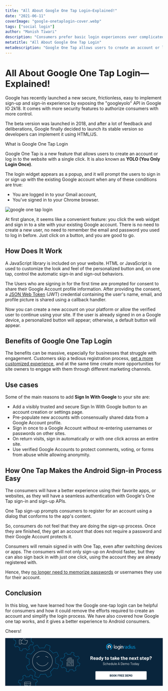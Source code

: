 ```yaml
---
title: "All About Google One Tap Login—Explained!"
date: "2021-06-11"
coverImage: "google-onetaplogin-cover.webp"
tags: ["social login"]
author: "Manish Tiwari"
description: "Consumers prefer basic login experiences over complicated signup procedures. The Google One-Tap Login feature, available on Android phones, allows users to quickly sign up for apps or web services with their Google credentials without creating an account."
metatitle: "All About Google One Tap Login"
metadescription: "Google One Tap allows users to create an account or log in to the website with a single click. Here’s everything you need to know about Google One Tap Login. "
---
```


# All About Google One Tap Login—Explained!

Google has recently launched a new secure, frictionless, easy to implement sign-up and sign-in experience by exposing the "googleyolo" API in Google IO 2k18. It comes with more security features to authorize consumers with more control. 

The beta version was launched in 2018, and after a lot of feedback and deliberations, Google finally decided to launch its stable version so developers can implement it using HTML/JS.

What is Google One Tap Login 

Google One Tap is a new feature that allows users to create an account or log in to the website with a single click. It is also known as **YOLO (You Only Login Once)**.

The login widget appears as a popup, and it will prompt the users to sign in or sign up with the existing Google account when any of these conditions are true:

*   You are logged in to your Gmail account,
*   You've signed in to your Chrome browser.

![google one tap login](https://apidocs.lrcontent.com/images/google-onetap_2382160c344fde5f388.16537804.webp "google one tap login")

At first glance, it seems like a convenient feature: you click the web widget and sign in to a site with your existing Google account. There is no need to create a new user, no need to remember the email and password you used to log in before. Just click on a button, and you are good to go.

## How Does It Work

A JavaScript library is included on your website. HTML or JavaScript is used to customize the look and feel of the personalized button and, on one tap, control the automatic sign-in and sign-out behaviors.

The Users who are signing in for the first time are prompted for consent to share their Google Account profile information. After providing the consent, a [JSON Web Token](https://www.loginradius.com/blog/engineering/jwt/) (JWT) credential containing the user's name, email, and profile picture is shared using a callback handler. 

Now you can create a new account on your platform or allow the verified user to continue using your site. If the user is already signed in on a Google device, a personalized button will appear; otherwise, a default button will appear.

## Benefits of Google One Tap Login

The benefits can be massive, especially for businesses that struggle with engagement. Customers skip a tedious registration process, [get a more customized experience](https://www.loginradius.com/customer-experience-solutions/), and at the same time create more opportunities for site owners to engage with them through different marketing channels.

## Use cases

Some of the main reasons to add **Sign In With Google** to your site are:

- Add a visibly trusted and secure Sign In With Google button to an account creation or settings page.
- Pre-populate new accounts with consensually shared data from a Google Account profile.
- Sign in once to a Google Account without re-entering usernames or passwords on other sites.
- On return visits, sign in automatically or with one click across an entire site.
- Use verified Google Accounts to protect comments, voting, or forms from abuse while allowing anonymity.

## How One Tap Makes the Android Sign-in Process Easy

The consumers will have a better experience using their favorite apps, or websites, as they will have a seamless authentication with Google's One Tap sign-in and sign-up APIs.

One Tap sign-up prompts consumers to register for an account using a dialog that conforms to the app's content. 

So, consumers do not feel that they are doing the sign-up process. Once they are finished, they get an account that does not require a password and their Google Account protects it.

Consumers will remain signed in with One Tap, even after switching devices or apps. The consumers will not only sign-up on Android faster, but they can also sign back in with just one click, using the account they are already registered with. 

Hence, they [no longer need to memorize passwords](https://www.loginradius.com/blog/identity/2019/10/passwordless-authentication-the-future-of-identity-and-security/) or usernames they use for their account.

## Conclusion

In this blog, we have learned how the Google one-tap login can be helpful for consumers and how it could remove the efforts required to create an account and simplify the login process. We have also covered how Google one tap works, and it gives a better experience to Android consumers.

Cheers!

[![book-a-demo-loginradius](../../assets/book-a-demo-loginradius.webp)](https://www.loginradius.com/contact-us?utm_source=blog&utm_medium=web&utm_campaign=google-one-tap-login)